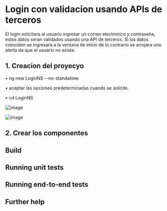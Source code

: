 # Login con validacion usando APIs de terceros

El login solicitara al usuario ingresar un correo electronico y contraseña, estos datos seran validados usando una API de terceros. 
Si los datos coinciden se ingresara a la ventana de inicio de lo contrario se arrojara una alerta de que el usuario no existe.

## 1. Creacion del proyecyo

• ng new LoginNS --no-standalone

• aceptar las opciones predeterminadas cuando se solicite.

• cd LoginNS


![image](https://github.com/user-attachments/assets/3fa30cab-107e-4aea-bc52-75ce71ed83ad)

![image](https://github.com/user-attachments/assets/16f21e9a-858a-4bee-a88e-e64fd9344ad1)


## 2. Crear los componentes 


## Build



## Running unit tests



## Running end-to-end tests



## Further help

